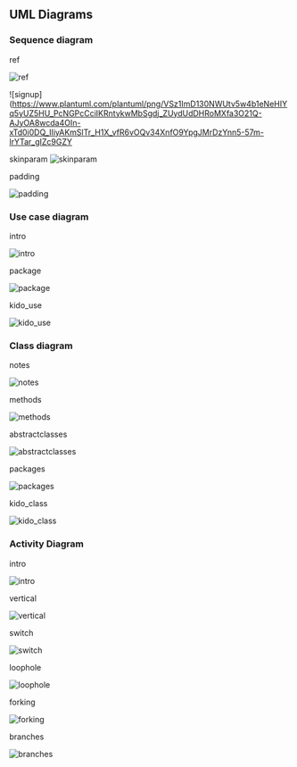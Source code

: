
## UML Diagrams

### Sequence diagram

ref

![ref](https://www.plantuml.com/plantuml/png/HStB3OD030JGkwjm0Ka3EKGaDT20MGPXoNYHrr1_n4VAzSsCfcifaTjY79XebKWjkeedVqmBI4hMu6yTA31ntH5Ny3YCNwokIQVmyttR3BFwxn_ZVjR6HPm7S7Lgs15YREfe11_Fzmu-Relz0000 "ref")

![signup](https://www.plantuml.com/plantuml/png/VSz1ImD130NWUtv5w4b1eNeHIYq5yUZ5HU_PcNGPcCciIKRntykwMbSgdj_ZUydUdDHRoMXfa3O21Q-AJyOA8wcda4OIn-xTd0i0DQ_IIiyAKmSlTr_H1X_vfR6vOQv34XnfO9YpgJMrDzYnn5-57m-lrYTar_gIZc9GZY

skinparam
![skinparam](https://www.plantuml.com/plantuml/png/TP7FJy8m5CVl_IjUyCp1av63eUiWCI76I8pdn_h4PbixNbiHZV-xAIFGZNXRtkVxQzlS1-GGsmPyRMo7ZAquFy46gthBBbgjNECORXQBHL6gJF61Lk_PX40M0aVAaATT95iH_0Z9xFPzH4dKhUj3qKGIiWgE2yUQ-1gkp3kjZAMSRmPWF4xUbwfSYcVaO2hJeGt_PUUIKKhfz9Puh5ew6vwm9NXiEwp26AtDDy7jtVWytDM_xQWETn5xSZ5SVQAyudmupf7OqPVu5PYkyEg9HNVP09EbOHz0DUZz1D237E8rLSxgZ1T3liA1MudK0DC7a3CetPlZEZMRJmm4KiX4YXaefdHuIV_VXukY44LIg6kl4WgclJc1qbaIcdnWTm2LN7tbAV5Ke8McB5iULMbWoZy6PDlcP7Licpy0 "skinparam")

padding

![padding](https://www.plantuml.com/plantuml/png/POn13eCW44Ntd6BYlecmT66iYsxh5GOXBIam18U4uvlKL6sxVU-_FooCcKlmaD0O5nzYURcOC6E02JExsIMCF6qIL7lo8zKFbwtGLA6v4Sb6f2E4gtUpbVz82HiDQAfxgBx3aRJy1KUqtSAbV--WWwVrdaxuNXWweC9YiD6Ku5S0 "padding")

### Use case diagram
intro

![intro](https://www.plantuml.com/plantuml/png/ROmx2iD034JxFONOnd7X2smHd0Ea2di0OGiYiZyacU3RfzWYIqWtp7ipgngA7Ja15vFgzCMbeM06tApAmyv4W6_Icic5g2G1bkKAbwWqEtz7Bd3RCnSFg3sv2SAt7-se1FOamDOIRsXS-wpZGU_nHvtT1Ful6KvMAlkHqmS0 "intro")

package

![package](https://www.plantuml.com/plantuml/png/JP2nRiCm34HtVWNXgHay9EcK8GXWjrqw60Ro0O9CEK9ioP2e6e6HVo_agd8stZsUSEB5it0SnW4d8U-Y9s3D0s7pfpmCf1ZPejFzZR7JZYHhQq18jWw_0db6uR67bCV6MKNUQsl4W4lQgswauffCklYqjiFAQTQoY419U49yMvX-86p9imXE6CO5WYSfF67n8HXZS4rSg_r66l50PTqhFMoqTjhSattSx9P-DCt9VuSdl1Ie_p-A2vo29tV2CfwYFEDR5yRnyKsATncjryciZMg3OShaEcrsPsUJGMrdiuFOGKaio_FQg4_JFa-7F1tXGgOBu_0B "package")

kido_use

![kido_use](https://www.plantuml.com/plantuml/png/ZLHPYzim47xNhnZIvx3fKa8fncoExG5T24tIrsLYpph2icGaUKlRpNyliYrRSYZaoPxlaEQo7un5RPjAGCbpzTmOOioKNDQeiOB6K8Q6u2y3-AoatVC_1E-NxC8OPbPfE1hI_UiEBITf-sYht8En7eNv_2tjr1qJ0Ap6hCI2O7Oq11jttvPZeR6QjHUFwUnweKC1rfYLXLQDp3TAA9qaHqFEtPlJ5DwjjjkFZyjEhNHE-d_Aay2i37I7CyzAISR0VOk6nRlu2NN19TmlscY7USvbuSEz9KtA_gvfj7recQ_4YxE5vM81TtVmJMQQq50EvnPd01V6OEZwRCyBsTGpG0F7pNCNXVntLN3fwJO8sOsgQa6M_6HWfzKB5-GDdk_XqFg32cuiQQVivkLDdkdd6tZMIfMmgcl5fQr8MkzmU0176Mf2Ix1wHIxm90WEl2BO2pMOEuM37HfN9qqZh2zkBAg5us8ofVEX2p-vHG6kcMOioYbQmeJEB_nrxDw1p72B8rmSYdUQJARvYS2gQLO35ngUo1WioC2Qx2yYETo4CfzqtKkZ1g0GDrYTp2tL-26cqJ9DSBz54_XwLoQ2wobF1449qxFx38SVGvH8Z5wjNqnVhSk47fPZUceq_vWCPXqJuL1Z9gXraa1VwdN387cRpuCSuHCa2PUPQ79AqyxYAIyDqxv5xokvHJjkSoo-CFP0CcygyGy0 "kido_use")

### Class diagram

notes

![notes](https://www.plantuml.com/plantuml/png/NSxDQiCm44RH_Jp5XximkCZOSdwD2O6KRjj5eRk2I8Oau4WWsKbBudSl8h9IkjES6S5TkqxPhZ-rqAPZHsHvsoczRnblcd4bshJAkQ94SnC2zq46h90OpGao8P2SbFv9mi44DRP6T-geNRYTmiJ_is1pv7cWHQ0bngkoe84enIFeus9yK1hsFcdyNyh85OHOXVSawXHvFkeigW-uZRo8l4GZH7OVP44f_eSSB3F-jCWIJsEtZ2comdVKc2Ad6AB653d7SzHO8fVu6hKA8O-CLzDRN6dhjzWeIo_sU6OBuGVKsFdHOKL-p0G-3ymjQXpKcJ49BWJUsJgZKQE1kMX70wrPx_fJ-mi0 "notes")

methods

![methods](https://www.plantuml.com/plantuml/png/TO_12i9034Jl-Og01rjAVw1uK2Y287hGctXOtTYkx5RTpGgrwhTBjIqLz1OoayoRiMDXsHkDXZW_IGVBtP7sZADx7EF4Mb7EbUDsco1TlD0k2A7JCC6FkjaYQJ9KS2fOV1cSkb4G0korS0vJRqo95SGhjgh8KDRsmVMaP4iHX11rIO_cRAfLbZDM41tUqyAR7LbCS5OmPMGXadIksrXQAqEOO2gO86x2dpyf7m331gXNRjY6_UdMqvllOogaD_e5 "methods")

abstractclasses

![abstractclasses](https://www.plantuml.com/plantuml/png/POz1JuD048Nlyolcs1uuLAyU8DIa9ceJAJ76U1ZebAxk3itk4AEr_zs0423UvhttxTkPE2XvRPn5Ae9wAhMq508763Hs1YQzl3T1nsnmqzfQBjNK0aQK_O5AnWuTvOHf4xpvYQ9vxKZCmydBEVBtnN-iosRLKz6NUqzVNTOVE6WymxPuvr9Vtv0jEnPTan84yysB9Lo0fN6uCuvpCIszJbuos6ppfmmUxXxptMq65o2HMgbR9cjE9yyXF9CN8rMOPiaudgV-fz4ZEdO5-m2PUYCL7kfwiHn4GRvR1ZoNIb9PnetPCvxxSzBLC5mDmpMaAuoYrZcsQDo8DVB1-xOcPjatplu2 "abstractclasses")

packages

![packages](https://www.plantuml.com/plantuml/png/PS_BQiCm40NG_Np5u5KIQcFdLGWYXBgFNHRjgikfD7LDP8sHP488-VUIrALriX7IdSELj0cHVEmQYotf7LKS86YoZFUB7FUrYL_G3_1Jf42bjc9ulSOZQ4iXO7bU2pZzPrDKwfLr95VP6piTsXagzIpMiB-6io6Sdw6dvgPmFdGBLAgqqfbhjnYw9IhrI94-ADnKBk44_VajTePTn2DigM4umM-Gv5asIJ35fBXiIkbyO1Zryxi-66EMuPFpOct3BlQjVm4UmNXfHsFGv3JRqVXyTzZLhYLF3OR8dYKUMYuVIEygBvqpfLZn-CxMolx5CpkuF3ilC2aIdAGf9WsvG_BpctoAAzJY8jKkz7A6agRzU8uhfAhoN56inG5is9ckiTy0 "packages")

kido_class

![kido_class](https://www.plantuml.com/plantuml/png/nLTDRzim3BtxLsYvT3qKMtiQWY9eiM10WBKOrcRNGh4ObuW-F97kcXNzxuET8FwGawoEs_eeFacFV1H9Nn1BpvdHOe7AtSLQ4aNH1mLpj21IZqRwvTq2bXyVZyNvRFHu_cassjZdpWCcTcFFSdisYg8ZGGkqgVJIYE9CyHGT2I6-ESk4Vq6SVOwEn7CT29QHbqtawPSLCafbl909YC5Oifn90d7b56WQYAT82B6-PqhWY_NrQlvLtK0r5DFfP7oyiMO4tae3Gq7iqIRbDadqntaL6C18rC6gTpey8_OW6TGb3yLOCfINfYfOVuugVloGZ63vPQvKzSZTcWI81Am27z2K2Gm5MYuNbF90T1eYLuQpmE3YE4ibexDX8E-TXUlCp5fkPe-pC6mUD2PjHtMEvzZ5x7pVuQGKOfIQb_qHlKnJXvRDGUAdg-oPx0If8YIxCOm6IBkMat8t6hvvaDIY6R7aZFgBq5UfTVVGo3A-BNhcrV0MJTCpiAfbjRi7pXoehwCzuhRdQ-miW-KUjN2MCit5kt-dT5N04dMF-VKT5_0EqdIbUmKAumu2jFOyvQZe1OtbkOVV6TWuh7Cgy-r5_m1_AEVGNG4gUjnk3Jp4W0zlyaIk7UEyaqBxauQNQIYMMGMmnrd4qG6rQjkxPUIMWKa1nHxJrfH28nEOUjsZPxwyhhk7SQK8XdwQpViCQnHQOf_5sumFG8p9bhsTdSuxsOrsho3f6xNFMxU0_fzIVcX_GVw5BFKD9g_H5HbC2bvovc4evjh9ScwVQUTKdjLK69k3UAO9VXQ3MtNOzq0fhifuQ7nP19wZgFm3EpaPrVzZXc9mBqau2uC6h3gURqU5fNIDDT8kc-1Q7wdW187b_mQl6uLgRgYDS3jObCD43HJLuf83Wxc_XW_WuU2r6z_8npgPQlJtSscYzr1fmijkiXDMhr9rlW6_WiRcjw2QG578hY0H5FxQffBZRgthk6rQNu1LcT7_0000 "kido_class")

### Activity Diagram

intro

![intro](https://www.plantuml.com/plantuml/png/JSj12eD0343HVKwHfLwXNTHTBr48mOaraCdOIHJiwGjTkVpm_XJ9FVTgg9wzmJz15noUdRVrq2-gHxAPbCU8kOhZS4gCSDjwcoK2sUpbHVdTkSOTn49my7OHpUq4ef3FBZuB4R8N9E8vzT0yYV3oUz458ji6atZPg_q0 "intro")

vertical

![vertical](https://www.plantuml.com/plantuml/png/RSsx3W8X48NXVfvYxDZIIoNDUcdiZJrPXbqI63Om67rxewk52UsVB-VqHKoM6WFUAOiVJ83LdCqO3TP2js-xE4mC7mhUeHeIMoy-CHuwb8aOrPDA1_ihFGJN6YWK-eV71jneA9BcXZurzBOrUsx0tG9HSPB9y_ZhxwY1s7gt_FR4jiRm0W00 "vertical")

switch

![switch](https://www.plantuml.com/plantuml/png/SoWkIImgAStDKIWkpon9pk02yxaW70MDajJY4djDhkJ4ubG53ONa_BoKp9BC_3m5HmLDBgkGr8eI1KDhJ5adkAmH5bbdkAmn5baNkAm95bbNkAofDLTgNWhKqLp59Va5N0wfUIcbkJa0 "switch")

loophole

![loophole](https://www.plantuml.com/plantuml/png/BSf12eGm30NGVKwHfIxc0XOShnB8Hmjf8sb4lFs0pFRnjf4IUJLZSpyFDz0h53WXIKj0b5LI2YqxEa8Ih5Nsa3RAl_5zL0DFpGDl_ivS1qyFnaoVjNiXTAKDNQzcFm00 "loophole")

forking

![forking](https://www.plantuml.com/plantuml/png/SoWkIImgAStDKKZBByhEp4ld0WjmWNXSLed99PdvUGg6rc2-Gc9wOcOUNDJ8cYirBmMiZwku9B-0YoIjM4IDiOgQGAp9JIrAJuNQuv2QbrAQcmC0 "forking")

branches

![branches](https://www.plantuml.com/plantuml/png/TK-xJiGm4Epz5QDjSdTI2eXuLD4r55GKqA3e2b-oKQnpR6IlaVXxb5mCfg1PQMTcPsQFKNIGD5kSWtRzn55Ls1tsgEiMr4_SNs3SHn9I5Pv7qBh0H7noEFl819dOgMezwDuvda2IWeDtcyJ85sqyXUJG-tdMRbWmjf7_ePxSOCOhjplibSgTp0XwzJFZZQDiuNNTTX8Idq2w5-CTRaWjGd_1n25tN58slY7e2DsejS4YVP690wGmjJnASN97Lt5TOFUaUEsvpPLlkr7RM9IvpIhT_BnWTPG_QONhGqxwXHwpXJgo6z9ilm40 "branches")

